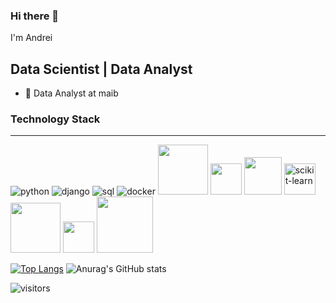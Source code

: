 ### Hi there 👋

I'm Andrei

Data Scientist | Data Analyst
----------------------------

* 💼 Data Analyst at maib

### Technology Stack
-------------
![python](https://user-images.githubusercontent.com/30071198/198733663-8a01486c-b9ae-4f8a-87c3-6a4949d5223c.svg)
![django](https://user-images.githubusercontent.com/30071198/198733572-57813ede-3718-4048-935b-b264b2b1cc60.svg)
![sql](https://user-images.githubusercontent.com/30071198/198733764-1c13999a-1691-4fb6-befe-d093b3524b28.svg)
![docker](https://user-images.githubusercontent.com/30071198/198733874-14bca7b1-188a-4a08-aca8-6e123a7163a1.svg)
<img width="80" src="https://user-images.githubusercontent.com/30071198/198732135-ff35f7fe-6b5f-414b-b536-71244b8233b3.svg" alt="">
<img width="50" src="https://user-images.githubusercontent.com/30071198/198738998-0ee3f4ea-9f3b-4bcf-8c9d-f475fea488ca.svg" alt="">
<img width="60" src="https://user-images.githubusercontent.com/30071198/198732282-391f3f3a-3c63-48cf-a8cb-7a6dad38463a.svg" alt="">
<img width="50" alt="scikit-learn" src="https://user-images.githubusercontent.com/30071198/198732892-3aa22489-bf4c-4859-97a6-00152d0ff2d0.png">
<img width="80" src="https://user-images.githubusercontent.com/30071198/198736065-80c685ab-c526-4f7a-9ed6-9ad600e52b66.svg" alt="">
<img width="50" src="https://user-images.githubusercontent.com/30071198/198737182-b3bd030e-63c9-4ef9-be8c-d69168198107.svg" alt="">
<img width="90" src="https://user-images.githubusercontent.com/30071198/198738707-d73be6d0-5b1c-40a2-a859-0b438b639b50.svg" alt="">





[![Top Langs](https://github-readme-stats.vercel.app/api/top-langs/?username=DonErhan)](https://github.com/anuraghazra/github-readme-stats)
![Anurag's GitHub stats](https://github-readme-stats.vercel.app/api?username=DonErhan&show_icons=true&theme=radical)
<!--
**DonErhan/DonErhan** is a ✨ _special_ ✨ repository because its `README.md` (this file) appears on your GitHub profile.

Here are some ideas to get you started:

- 🔭 I’m currently working on ...
- 🌱 I’m currently learning ...
- 👯 I’m looking to collaborate on ...
- 🤔 I’m looking for help with ...
- 💬 Ask me about ...
- 📫 How to reach me: ...
- 😄 Pronouns: ...
- ⚡ Fun fact: ...
-->
![visitors](https://visitor-badge.laobi.icu/badge?page_id=DonErhan)

